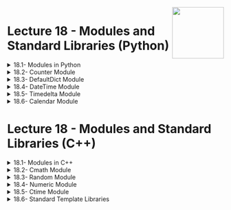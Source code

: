 <img align="right" width="120" height="120" src="https://github.com/cs-MohamedAyman/Computer-Science-Textbooks/blob/master/logos/object-oriented.jpg">

# Lecture 18 - Modules and Standard Libraries (Python)

<details>
	<summary>18.1- Modules in Python</summary>

</details>

<details>
	<summary>18.2- Counter Module</summary>

</details>

<details>
	<summary>18.3- DefaultDict Module</summary>

</details>

<details>
	<summary>18.4- DateTime Module</summary>

</details>

<details>
	<summary>18.5- Timedelta Module</summary>

</details>

<details>
	<summary>18.6- Calendar Module</summary>

</details>


# Lecture 18 - Modules and Standard Libraries (C++)

<details>
	<summary>18.1- Modules in C++</summary>

</details>

<details>
	<summary>18.2- Cmath Module</summary>

</details>

<details>
	<summary>18.3- Random Module</summary>

</details>

<details>
	<summary>18.4- Numeric Module</summary>

</details>

<details>
	<summary>18.5- Ctime Module</summary>

</details>

<details>
	<summary>18.6- Standard Template Libraries</summary>

</details>



